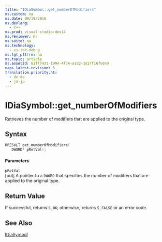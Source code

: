 ```yaml
---
title: "IDiaSymbol::get_numberOfModifiers"
ms.custom: na
ms.date: 09/19/2016
ms.devlang: 
  - C++
ms.prod: visual-studio-dev14
ms.reviewer: na
ms.suite: na
ms.technology: 
  - vs-ide-debug
ms.tgt_pltfrm: na
ms.topic: article
ms.assetid: 61ff7431-1994-4f7e-a182-1817f16f60a9
caps.latest.revision: 5
translation.priority.ht: 
  - de-de
  - ja-jp
---
```

# IDiaSymbol::get_numberOfModifiers
Retrieves the number of modifiers that are applied to the original type.  
  
## Syntax  
  
```cpp  
HRESULT get_numberOfModifiers(   
   DWORD* pRetVal);  
```  
  
#### Parameters  
 `pRetVal`  
 [out] A pointer to a `DWORD` that specifies the number of modifiers that are applied to the original type.  
  
## Return Value  
 If successful, returns `S_OK`; otherwise, returns `S_FALSE` or an error code.  
  
## See Also  
 [IDiaSymbol](../vs140/IDiaSymbol.md)